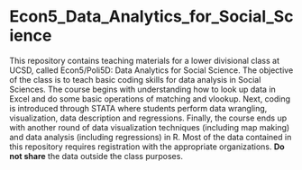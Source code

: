 # Econ5_Data_Analytics_for_Social_Science
This repository contains teaching materials for a lower divisional class at UCSD, called Econ5/Poli5D: Data Analytics for Social Science. The objective of the class is to teach basic coding skills for data analysis in Social Sciences. The course begins with understanding how to look up data in Excel and do some basic operations of matching and vlookup. Next, coding  is introduced through STATA where students perform data wrangling, visualization, data description and regressions. Finally, the course ends up with another round of data visualization techniques (including map making) and data analysis (including regressions) in R.
Most of the data contained in this repository requires registration with the appropriate organizations. **Do not share** the data outside the class purposes.
